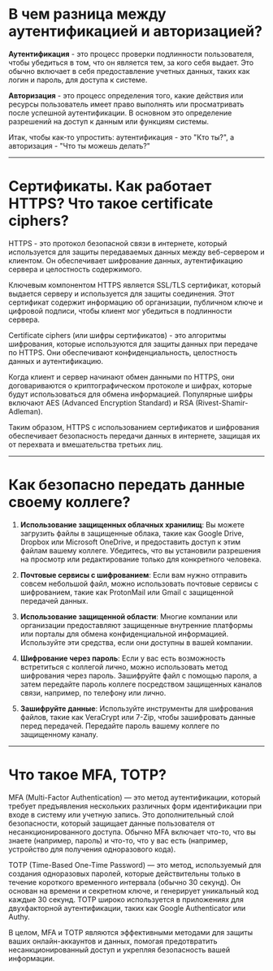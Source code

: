 # В чем разница между аутентификацией и авторизацией?

**Аутентификация** - это процесс проверки подлинности пользователя, чтобы убедиться в том, что он является тем, за кого себя выдает. Это обычно включает в себя предоставление учетных данных, таких как логин и пароль, для доступа к системе.  
  
**Авторизация** - это процесс определения того, какие действия или ресурсы пользователь имеет право выполнять или просматривать после успешной аутентификации. В основном это определение разрешений на доступ к данным или функциям системы.  
  
Итак, чтобы как-то упростить: аутентификация - это "Кто ты?", а авторизация - "Что ты можешь делать?"

---

# Сертификаты. Как работает HTTPS? Что такое certificate ciphers?

HTTPS - это протокол безопасной связи в интернете, который используется для защиты передаваемых данных между веб-сервером и клиентом. Он обеспечивает шифрование данных, аутентификацию сервера и целостность содержимого.  
  
Ключевым компонентом HTTPS является SSL/TLS сертификат, который выдается серверу и используется для защиты соединения. Этот сертификат содержит информацию об организации, публичном ключе и цифровой подписи, чтобы клиент мог убедиться в подлинности сервера.  
  
Certificate ciphers (или шифры сертификатов) - это алгоритмы шифрования, которые используются для защиты данных при передаче по HTTPS. Они обеспечивают конфиденциальность, целостность данных и аутентификацию.  
  
Когда клиент и сервер начинают обмен данными по HTTPS, они договариваются о криптографическом протоколе и шифрах, которые будут использоваться для обмена информацией. Популярные шифры включают AES (Advanced Encryption Standard) и RSA (Rivest-Shamir-Adleman).  
  
Таким образом, HTTPS с использованием сертификатов и шифрования обеспечивает безопасность передачи данных в интернете, защищая их от перехвата и вмешательства третьих лиц.

---

# Как безопасно передать данные своему коллеге?

1. **Использование защищенных облачных хранилищ**: Вы можете загрузить файлы в защищенные облака, такие как Google Drive, Dropbox или Microsoft OneDrive, и предоставить доступ к этим файлам вашему коллеге. Убедитесь, что вы установили разрешения на просмотр или редактирование только для конкретного человека.  
  
2. **Почтовые сервисы с шифрованием**: Если вам нужно отправить совсем небольшой файл, можно использовать почтовые сервисы с шифрованием, такие как ProtonMail или Gmail с защищенной передачей данных.  
  
3. **Использование защищенной области**: Многие компании или организации предоставляют защищенные внутренние платформы или порталы для обмена конфиденциальной информацией. Используйте эти средства, если они доступны в вашей компании.  
  
4. **Шифрование через пароль**: Если у вас есть возможность встретиться с коллегой лично, можно использовать метод шифрования через пароль. Зашифруйте файл с помощью пароля, а затем передайте пароль коллеге посредством защищенных каналов связи, например, по телефону или лично.  
  
5. **Зашифруйте данные**: Используйте инструменты для шифрования файлов, такие как VeraCrypt или 7-Zip, чтобы зашифровать данные перед передачей. Передайте пароль вашему коллеге по защищенному каналу.

---
# Что такое MFA, TOTP?

MFA (Multi-Factor Authentication) — это метод аутентификации, который требует предъявления нескольких различных форм идентификации при входе в систему или учетную запись. Это дополнительный слой безопасности, который защищает данные пользователя от несанкционированного доступа. Обычно MFA включает что-то, что вы знаете (например, пароль) и что-то, что у вас есть (например, устройство для получения одноразового кода).  
  
TOTP (Time-Based One-Time Password) — это метод, используемый для создания одноразовых паролей, которые действительны только в течение короткого временного интервала (обычно 30 секунд). Он основан на времени и секретном ключе, и генерирует уникальный код каждые 30 секунд. TOTP широко используется в приложениях для двухфакторной аутентификации, таких как Google Authenticator или Authy.  
  
В целом, MFA и TOTP являются эффективными методами для защиты ваших онлайн-аккаунтов и данных, помогая предотвратить несанкционированный доступ и укрепляя безопасность вашей информации.